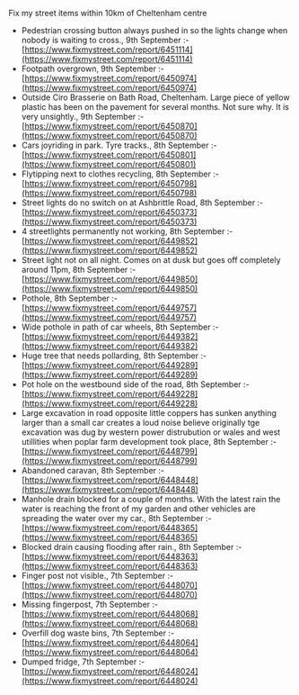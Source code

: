 Fix my street items within 10km of Cheltenham centre

<!-- fix_marker starts -->

- Pedestrian crossing button always pushed in so the lights change when nobody is waiting to cross., 9th September :- [https://www.fixmystreet.com/report/6451114](https://www.fixmystreet.com/report/6451114)
- Footpath overgrown, 9th September :- [https://www.fixmystreet.com/report/6450974](https://www.fixmystreet.com/report/6450974)
- Outside Ciro Brasserie on Bath Road, Cheltenham. Large piece of yellow plastic has been on the pavement for several months. Not sure why. It is very unsightly., 9th September :- [https://www.fixmystreet.com/report/6450870](https://www.fixmystreet.com/report/6450870)
- Cars joyriding in park. Tyre tracks., 8th September :- [https://www.fixmystreet.com/report/6450801](https://www.fixmystreet.com/report/6450801)
- Flytipping next to clothes recycling, 8th September :- [https://www.fixmystreet.com/report/6450798](https://www.fixmystreet.com/report/6450798)
- Street lights do no switch on at Ashbrittle Road, 8th September :- [https://www.fixmystreet.com/report/6450373](https://www.fixmystreet.com/report/6450373)
- 4 streetlights permanently not working, 8th September :- [https://www.fixmystreet.com/report/6449852](https://www.fixmystreet.com/report/6449852)
- Street light not on all night. Comes on at dusk but goes off completely around 11pm, 8th September :- [https://www.fixmystreet.com/report/6449850](https://www.fixmystreet.com/report/6449850)
- Pothole, 8th September :- [https://www.fixmystreet.com/report/6449757](https://www.fixmystreet.com/report/6449757)
- Wide pothole in path of car wheels, 8th September :- [https://www.fixmystreet.com/report/6449382](https://www.fixmystreet.com/report/6449382)
- Huge tree that needs pollarding, 8th September :- [https://www.fixmystreet.com/report/6449289](https://www.fixmystreet.com/report/6449289)
- Pot hole on the westbound side of the road, 8th September :- [https://www.fixmystreet.com/report/6449228](https://www.fixmystreet.com/report/6449228)
- Large excavation in road opposite little coppers has sunken anything larger than a small car creates a loud noise believe originally tge excavation was dug by western power distrubution or wales and west utillities when poplar farm development took place, 8th September :- [https://www.fixmystreet.com/report/6448799](https://www.fixmystreet.com/report/6448799)
- Abandoned caravan, 8th September :- [https://www.fixmystreet.com/report/6448448](https://www.fixmystreet.com/report/6448448)
- Manhole drain blocked for a couple of months. With the latest rain the water is reaching the front of my garden and other vehicles are spreading the water over my car., 8th September :- [https://www.fixmystreet.com/report/6448365](https://www.fixmystreet.com/report/6448365)
- Blocked drain causing flooding after rain., 8th September :- [https://www.fixmystreet.com/report/6448363](https://www.fixmystreet.com/report/6448363)
- Finger post not visible., 7th September :- [https://www.fixmystreet.com/report/6448070](https://www.fixmystreet.com/report/6448070)
- Missing fingerpost, 7th September :- [https://www.fixmystreet.com/report/6448068](https://www.fixmystreet.com/report/6448068)
- Overfill dog waste bins, 7th September :- [https://www.fixmystreet.com/report/6448064](https://www.fixmystreet.com/report/6448064)
- Dumped fridge, 7th September :- [https://www.fixmystreet.com/report/6448024](https://www.fixmystreet.com/report/6448024)

<!-- fix_marker ends -->